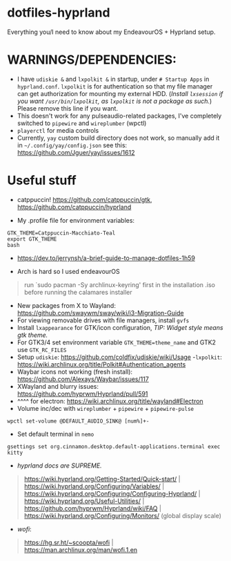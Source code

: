 # dotfiles-hyprland
Everything you/I need to know about my EndeavourOS + Hyprland setup.

# WARNINGS/DEPENDENCIES: 
- I have `udiskie &` and `lxpolkit &` in startup, under `# Startup Apps` in `hyprland.conf`. `lxpolkit` is for authentication so that my file manager can get authorization for mounting my external HDD. (*Install `lxsession` if you want `/usr/bin/lxpolkit`, as `lxpolkit` is not a package as such.*) Please remove this line if you want.
- This doesn't work for any pulseaudio-related packages, I've completely switched to `pipewire` and `wireplumber` (wpctl)
- `playerctl` for media controls
- Currently, `yay` custom build directory does not work, so manually add it in `~/.config/yay/config.json` see this: https://github.com/Jguer/yay/issues/1612

# Useful stuff

- catppuccin! https://github.com/catppuccin/gtk, https://github.com/catppuccin/hyprland

- My .profile file for environment variables:
```
GTK_THEME=Catppuccin-Macchiato-Teal
export GTK_THEME
bash
```

- https://dev.to/jerrynsh/a-brief-guide-to-manage-dotfiles-1h59

- Arch is hard so I used endeavourOS
> run `sudo pacman -Sy archlinux-keyring' first in the installation .iso before running the calamares installer

- New packages from X to Wayland: https://github.com/swaywm/sway/wiki/i3-Migration-Guide
- For viewing removable drives with file managers, install `gvfs`
- Install `lxappearance` for GTK/icon configuration, *TIP: Widget style means gtk theme.* 
- For GTK3/4 set environment variable `GTK_THEME=theme_name` and GTK2 use `GTK_RC_FILES`
- Setup `udiskie`: https://github.com/coldfix/udiskie/wiki/Usage
-`lxpolkit`: https://wiki.archlinux.org/title/Polkit#Authentication_agents
- Waybar icons not working (fresh install): https://github.com/Alexays/Waybar/issues/117
- XWayland and blurry issues: https://github.com/hyprwm/Hyprland/pull/591
- ^^^^ for electron: https://wiki.archlinux.org/title/wayland#Electron
- Volume inc/dec with `wireplumber` + `pipewire` + `pipewire-pulse`
```
wpctl set-volume @DEFAULT_AUDIO_SINK@ [num%]+-
```
- Set default terminal in `nemo`
```
gsettings set org.cinnamon.desktop.default-applications.terminal exec kitty
```

- *hyprland docs are SUPREME.*
> https://wiki.hyprland.org/Getting-Started/Quick-start/ | 
> https://wiki.hyprland.org/Configuring/Variables/ | 
> https://wiki.hyprland.org/Configuring/Configuring-Hyprland/ | 
> https://wiki.hyprland.org/Useful-Utilities/ | 
> https://github.com/hyprwm/Hyprland/wiki/FAQ | 
> https://wiki.hyprland.org/Configuring/Monitors/ (global display scale)


- *wofi*:
> https://hg.sr.ht/~scoopta/wofi | https://man.archlinux.org/man/wofi.1.en
